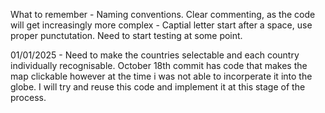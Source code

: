 What to remember - Naming conventions.
                   Clear commenting, as the code will get increasingly more complex - Captial letter start after a space, use proper punctutation.
                   Need to start testing at some point.

01/01/2025 - Need to make the countries selectable and each country individually recognisable.
             October 18th commit has code that makes the map clickable however at the time i was not able to incorperate it into the globe. I will try and reuse this code and implement it at this stage of the process.
             